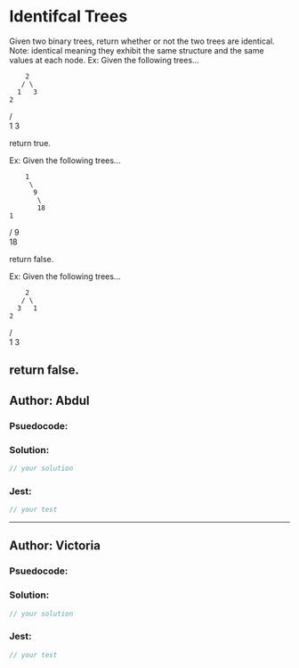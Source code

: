 # Identifcal Trees

Given two binary trees, return whether or not the two trees are identical. Note: identical meaning they exhibit the same structure and the same values at each node. Ex: Given the following trees...

        2
       / \
      1   3
    2
   / \
  1   3

return true.

Ex: Given the following trees...

        1
         \
          9
           \
           18
    1
   /
  9
   \
    18

return false.

Ex: Given the following trees...

        2
       / \
      3   1
    2
   / \
  1   3

return false.   
---

## Author: Abdul

### Psuedocode:


### Solution:

```js
// your solution
```

### Jest:

```js
// your test
```

---
## Author: Victoria

### Psuedocode:

### Solution:

```js
// your solution
```

### Jest:

```js
// your test
```